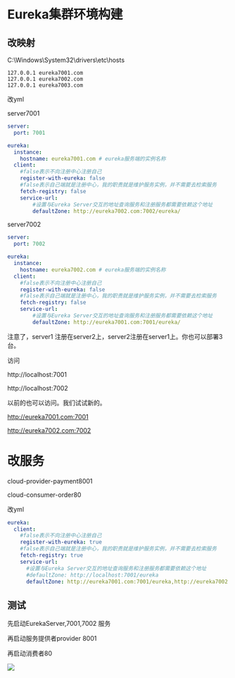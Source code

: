 # Eureka集群环境构建



## 改映射

C:\Windows\System32\drivers\etc\hosts

```
127.0.0.1 eureka7001.com
127.0.0.1 eureka7002.com
127.0.0.1 eureka7003.com
```



改yml

server7001

```yaml
server:
  port: 7001

eureka:
  instance:
    hostname: eureka7001.com # eureka服务端的实例名称
  client:
    #false表示不向注册中心注册自己
    register-with-eureka: false
    #false表示自己端就是注册中心，我的职责就是维护服务实例，并不需要去检索服务
    fetch-registry: false
    service-url:
        #设置与Eureka Server交互的地址查询服务和注册服务都需要依赖这个地址
        defaultZone: http://eureka7002.com:7002/eureka/
```

server7002

```yaml
server:
  port: 7002

eureka:
  instance:
    hostname: eureka7002.com # eureka服务端的实例名称
  client:
    #false表示不向注册中心注册自己
    register-with-eureka: false
    #false表示自己端就是注册中心，我的职责就是维护服务实例，并不需要去检索服务
    fetch-registry: false
    service-url:
        #设置与Eureka Server交互的地址查询服务和注册服务都需要依赖这个地址
        defaultZone: http://eureka7001.com:7001/eureka/
```

注意了，server1 注册在server2上，server2注册在server1上。你也可以部署3台。

访问

http://localhost:7001

http://localhost:7002

以前的也可以访问。我们试试新的。

http://eureka7001.com:7001

http://eureka7002.com:7002

# 改服务

cloud-provider-payment8001

cloud-consumer-order80

改yml

```yaml
eureka:
  client:
    #false表示不向注册中心注册自己
    register-with-eureka: true
    #false表示自己端就是注册中心，我的职责就是维护服务实例，并不需要去检索服务
    fetch-registry: true
    service-url:
      #设置与Eureka Server交互的地址查询服务和注册服务都需要依赖这个地址
      #defaultZone: http://localhost:7001/eureka
      defaultZone: http://eureka7001.com:7001/eureka,http://eureka7002.com:7002/eureka  # 集群版
```

## 测试

先启动EurekaServer,7001,7002 服务

再启动服务提供者provider 8001

再启动消费者80

![](https://xinqianpingtaib2btest.oss-cn-shenzhen.aliyuncs.com/xinqianpingtaib2btest/blogimg/2020/微信截图_20200404001410.jpg)

